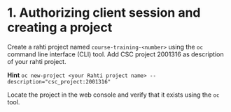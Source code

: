 # 1. Authorizing client session and creating a project

Create a rahti project named `course-training-<number>` using the `oc` command
line interface (CLI) tool.
Add CSC project 2001316 as description of your rahti project.

**Hint** `oc new-project <your Rahti project name> --description="csc_project:2001316"`

Locate the project in the web console and verify that it exists using the `oc`
tool.

